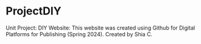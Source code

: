 # ProjectDIY
Unit Project: DIY Website: This website was created using Github for Digital Platforms for Publishing (Spring 2024). Created by Shia C. 
